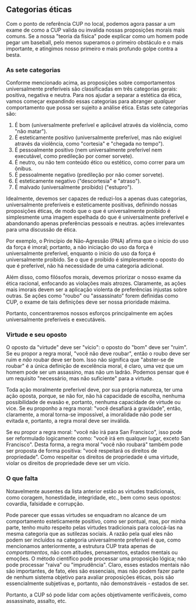 ## Categorias éticas

Com o ponto de referência CUP no local, podemos agora passar a um exame de como a CUP valida ou invalida nossas proposições morais mais comuns. Se a nossa "teoria da física" pode explicar como um homem pode pegar um baseball, pelo menos superamos o primeiro obstáculo e o mais importante, e atingimos nosso primeiro e mais profundo golpe contra a besta.

### As sete categorias

Conforme mencionado acima, as proposições sobre comportamentos universalmente preferíveis são classificadas em três categorias gerais: positiva, negativa e neutra. Para nos ajudar a separar a estética da ética, vamos começar expandindo essas categorias para abranger *qualquer* comportamento que possa ser sujeito a análise ética. Estas sete categorias são:

1. É bom (universalmente preferível e aplicável através da violência, como "não matar").
2. É esteticamente positivo (universalmente preferível, mas não exigível através da violência, como "cortesia" e "chegada no tempo").
3. É pessoalmente positivo (nem universalmente preferível nem executável, como predileção por comer sorvete).
4. É neutro, ou não tem conteúdo ético ou estético, como correr para um ônibus.
5. É pessoalmente negativo (predileção por não comer sorvete).
6. É esteticamente negativo ("descortesia" e "atraso").
7. É malvado (universalmente proibido) ("estupro").

Idealmente, devemos ser capazes de reduzi-los a apenas duas categorias, universalmente preferíveis e esteticamente positivas, definindo nossas proposições éticas, de modo que o que é universalmente proibido é simplesmente uma imagem espelhada do que é universalmente preferível e abandonando apenas preferências pessoais e neutras. ações irrelevantes para uma discussão de ética.

Por exemplo, o Princípio de Não-Agressão (PNA) afirma que o início do uso da força é imoral; portanto, a não iniciação do uso da força é universalmente preferível, enquanto o início do uso da força é universalmente proibido. Se o que é proibido é simplesmente o oposto do que é preferível, não há necessidade de uma categoria adicional.

Além disso, como filósofos morais, devemos priorizar o nosso exame da ética racional, enfocando as violações mais atrozes. Claramente, as ações mais imorais devem ser a aplicação violenta de preferências injustas sobre outras. Se ações como "roubo" ou "assassinato" forem definidas como CUP, o exame de tais definições deve ser nossa prioridade máxima.

Portanto, concentraremos nossos esforços principalmente em ações universalmente preferíveis e executáveis.

### Virtude e seu oposto

O oposto da "virtude" deve ser "vício": o oposto do "bom" deve ser "ruim". Se eu propor a regra moral, "você não deve roubar", então o roubo deve ser ruim e *não* roubar deve ser bom. Isso não significa que "abster-se de roubar" é a única definição de excelência moral, é claro, uma vez que um homem pode ser um assassino, mas não um ladrão. Podemos pensar que é um requisito "necessário, mas não suficiente" para a virtude.

Toda ação moralmente preferível deve, por sua própria natureza, ter uma ação oposta, porque, se não for, não há capacidade de escolha, nenhuma possibilidade de evasão e, portanto, nenhuma capacidade de virtude ou vice. Se eu proponho a regra moral: "você desafiará a gravidade", então, claramente, a moral torna-se impossível, a imoralidade não pode ser evitada e, portanto, a regra moral deve ser inválida.

Se eu propor a regra moral: "você não irá para San Francisco", isso pode ser reformulado logicamente como: "você irá em qualquer lugar, exceto San Francisco". Desta forma, a regra moral "você não roubará" também pode ser proposta de forma positiva: "você respeitará os direitos de propriedade". Como respeitar os direitos de propriedade é uma virtude, violar os direitos de propriedade deve ser um vício.

### O que falta

Notavelmente ausentes da lista anterior estão as virtudes tradicionais, como coragem, honestidade, integridade, etc., bem como seus opostos: covardia, falsidade e corrupção.

Pode parecer que essas virtudes se enquadram no alcance de um comportamento esteticamente positivo, como ser pontual, mas, por minha parte, tenho muito respeito pelas virtudes tradicionais para colocá-las na mesma categoria que as sutilezas sociais. A razão pela qual eles não podem ser incluídos na categoria universalmente preferível é que, como mencionamos anteriormente, a estrutura CUP trata apenas de *comportamentos*, não com atitudes, pensamentos, estados mentais ou emoções. O método científico pode processar uma proposição lógica; não pode processar "raiva" ou "imprudência". Claro, esses estados mentais não são importantes, de fato, eles são essenciais, mas não podem fazer parte de nenhum sistema objetivo para avaliar proposições éticas, pois são essencialmente subjetivas e, portanto, não demonstráveis - estados de ser.

Portanto, a CUP só pode lidar com ações objetivamente verificáveis, como assassinato, assalto, etc.
